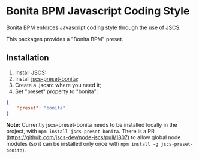 # Bonita BPM Javascript Coding Style

Bonita BPM enforces Javascript coding style through the use of [JSCS](http://jscs.info).

This packages provides a "Bonita BPM" preset.

## Installation

1. Install [JSCS](http://jscs.info/overview#installation):
2. Install [jscs-preset-bonita](https://www.npmjs.com/package/jscs-preset-bonita);
3. Create a .jscsrc where you need it;
4. Set "preset" property to "bonita":

```json
{
    "preset": "bonita"
}
```

**Note:** Currently jscs-preset-bonita needs to be installed locally in the project, with ```npm install jscs-preset-bonita```. There is a PR (https://github.com/jscs-dev/node-jscs/pull/1807) to allow global node modules (so it can be installed only once with ```npm install -g jscs-preset-bonita```).
